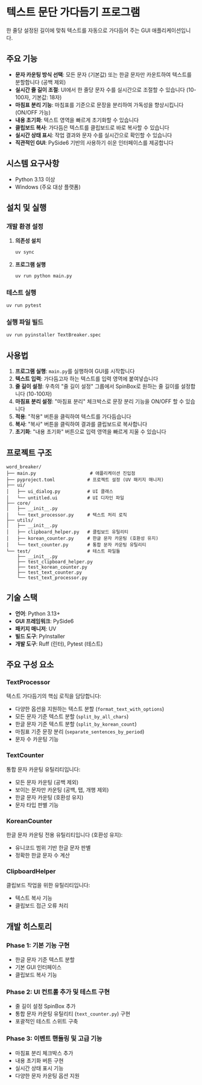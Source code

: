 # 텍스트 문단 가다듬기 프로그램

한 줄당 설정된 길이에 맞춰 텍스트를 자동으로 가다듬어 주는 GUI 애플리케이션입니다.

## 주요 기능

- **문자 카운팅 방식 선택**: 모든 문자 (기본값) 또는 한글 문자만 카운트하여 텍스트를 분할합니다 (공백 제외)
- **실시간 줄 길이 조절**: UI에서 한 줄당 문자 수를 실시간으로 조절할 수 있습니다 (10-100자, 기본값: 18자)
- **마침표 분리 기능**: 마침표를 기준으로 문장을 분리하여 가독성을 향상시킵니다 (ON/OFF 가능)
- **내용 초기화**: 텍스트 영역을 빠르게 초기화할 수 있습니다
- **클립보드 복사**: 가다듬은 텍스트를 클립보드로 바로 복사할 수 있습니다
- **실시간 상태 표시**: 작업 결과와 문자 수를 실시간으로 확인할 수 있습니다
- **직관적인 GUI**: PySide6 기반의 사용하기 쉬운 인터페이스를 제공합니다

## 시스템 요구사항

- Python 3.13 이상
- Windows (주요 대상 플랫폼)

## 설치 및 실행

### 개발 환경 설정

1. **의존성 설치**

   ```bash
   uv sync
   ```

2. **프로그램 실행**

   ```bash
   uv run python main.py
   ```

### 테스트 실행

```bash
uv run pytest
```

### 실행 파일 빌드

```bash
uv run pyinstaller TextBreaker.spec
```

## 사용법

1. **프로그램 실행**: `main.py`를 실행하여 GUI를 시작합니다
2. **텍스트 입력**: 가다듬고자 하는 텍스트를 입력 영역에 붙여넣습니다
3. **줄 길이 설정**: 우측의 "줄 길이 설정" 그룹에서 SpinBox로 원하는 줄 길이를 설정합니다 (10-100자)
4. **마침표 분리 설정**: "마침표 분리" 체크박스로 문장 분리 기능을 ON/OFF 할 수 있습니다
5. **적용**: "적용" 버튼을 클릭하여 텍스트를 가다듬습니다
6. **복사**: "복사" 버튼을 클릭하여 결과를 클립보드로 복사합니다
7. **초기화**: "내용 초기화" 버튼으로 입력 영역을 빠르게 지울 수 있습니다

## 프로젝트 구조

```text
word_breaker/
├── main.py                    # 애플리케이션 진입점
├── pyproject.toml            # 프로젝트 설정 (UV 패키지 매니저)
├── ui/
│   ├── ui_dialog.py          # UI 클래스
│   └── untitled.ui           # UI 디자인 파일
├── core/
│   ├── __init__.py
│   └── text_processor.py     # 텍스트 처리 로직
├── utils/
│   ├── __init__.py
│   ├── clipboard_helper.py   # 클립보드 유틸리티
│   ├── korean_counter.py     # 한글 문자 카운팅 (호환성 유지)
│   └── text_counter.py       # 통합 문자 카운팅 유틸리티
└── test/                     # 테스트 파일들
    ├── __init__.py
    ├── test_clipboard_helper.py
    ├── test_korean_counter.py
    ├── test_text_counter.py
    └── test_text_processor.py
```

## 기술 스택

- **언어**: Python 3.13+
- **GUI 프레임워크**: PySide6
- **패키지 매니저**: UV
- **빌드 도구**: PyInstaller
- **개발 도구**: Ruff (린터), Pytest (테스트)

## 주요 구성 요소

### TextProcessor

텍스트 가다듬기의 핵심 로직을 담당합니다:

- 다양한 옵션을 지원하는 텍스트 분할 (`format_text_with_options`)
- 모든 문자 기준 텍스트 분할 (`split_by_all_chars`)
- 한글 문자 기준 텍스트 분할 (`split_by_korean_count`)
- 마침표 기준 문장 분리 (`separate_sentences_by_period`)
- 문자 수 카운팅 기능

### TextCounter

통합 문자 카운팅 유틸리티입니다:

- 모든 문자 카운팅 (공백 제외)
- 보이는 문자만 카운팅 (공백, 탭, 개행 제외)
- 한글 문자 카운팅 (호환성 유지)
- 문자 타입 판별 기능

### KoreanCounter

한글 문자 카운팅 전용 유틸리티입니다 (호환성 유지):

- 유니코드 범위 기반 한글 문자 판별
- 정확한 한글 문자 수 계산

### ClipboardHelper

클립보드 작업을 위한 유틸리티입니다:

- 텍스트 복사 기능
- 클립보드 접근 오류 처리

## 개발 히스토리

### Phase 1: 기본 기능 구현

- 한글 문자 기준 텍스트 분할
- 기본 GUI 인터페이스
- 클립보드 복사 기능

### Phase 2: UI 컨트롤 추가 및 테스트 구현

- 줄 길이 설정 SpinBox 추가
- 통합 문자 카운팅 유틸리티 (`text_counter.py`) 구현
- 포괄적인 테스트 스위트 구축

### Phase 3: 이벤트 핸들링 및 고급 기능

- 마침표 분리 체크박스 추가
- 내용 초기화 버튼 구현
- 실시간 상태 표시 기능
- 다양한 문자 카운팅 옵션 지원

